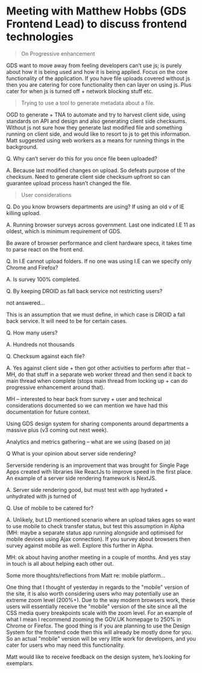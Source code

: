 # Meeting with Matthew Hobbs (GDS Frontend Lead) to discuss frontend technologies
 

> On Progressive enhancement

GDS want to move away from feeling developers can’t use js; is purely about how it is being used and how it is being applied. Focus on the core functionality of the application. If you have file uploads covered without js then you are catering for core functionality then can layer on using js. Plus cater for when js is turned off + network blocking stuff etc.

 
> Trying to use a tool to generate metadata about a file.
 
OGD to generate + TNA to automate and try to harvest client side, using standards on API and design and also generating client side checksums. Without js not sure how they generate last modified file and something running on client side, and would like to resort to js to get this information.
Matt suggested using web workers as a means for running things in the background.

 
Q. Why can’t server do this for you once file been uploaded?

A. Because last modified changes on upload. So defeats purpose of the checksum. Need to generate client side checksum upfront so can guarantee upload process hasn’t changed the file.

> User considerations

Q. Do you know browsers departments are using? If using an old v of IE killing upload.

A. Running browser surveys across government. Last one indicated I.E 11 as oldest, which is minimum requirement of GDS.

Be aware of browser performance and client hardware specs, it takes time to parse react on the front end.
 

Q. In I.E cannot upload folders. If no one was using I.E can we specify only Chrome and Firefox?

A. Is survey 100% completed.

 
Q. By keeping DROID as fall back service not restricting users?

not answered…

This is an assumption that we must define, in which case is DROID a fall back service. It will need to be for certain cases.



Q. How many users?

A. Hundreds not thousands

 

Q. Checksum against each file?

A. Yes against client side + then got other activities to perform after that – MH, do that stuff in a separate web worker thread and then send it back to main thread when complete (stops main thread from locking up + can do progressive enhancement around that).

 

MH – interested to hear back from survey + user and technical considerations documented so we can mention we have had this documentation for future context.

 

Using GDS design system for sharing components around departments a massive plus (v3 coming out next week).

 

Analytics and metrics gathering – what are we using (based on ja)

 

Q  What is your opinion about server side rendering?

Serverside rendering is an improvement that was brought for Single Page Apps created with libraries like ReactJs to improve speed in the first place. An example of a server side rendering framework is NextJS.

A. Server side rendering good, but must test with app hydrated + unhydrated with js turned of

 

Q. Use of mobile to be catered for?

A. Unlikely, but LD mentioned scenario where an upload takes ages so want to use mobile to check transfer status, but test this assumption in Alpha (MH: maybe a separate status app running alongside and optimised for mobile devices using Ajax connection). If you survey about browsers then survey against mobile as well. Explore this further in Alpha.

 

MH: ok about having another meeting in a couple of months. And yes stay in touch is all about helping each other out.

 

Some more thoughts/reflections from Matt re: mobile platform…

One thing that I thought of yesterday in regards to the "mobile" version of the site, it is also worth considering users who may potentially use an extreme zoom level (200%+). Due to the way modern browsers work, these users will essentially receive the "mobile" version of the site since all the CSS media query breakpoints scale with the zoom level.  For an example of what I mean I recommend zooming the GOV.UK homepage to 250% in Chrome or Firefox. The good thing is if you are planning to use the Design System for the frontend code then this will already be mostly done for you. So an actual "mobile" version will be very little work for developers, and you cater for users who may need this functionality.

 
Matt would like to receive feedback on the design system, he’s looking for exemplars.
